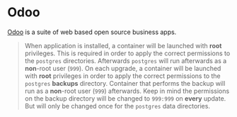 # Odoo

[Odoo](https://odoo.com) is a suite of web based open source business apps.

> When application is installed, a container will be launched with **root** privileges.
> This is required in order to apply the correct permissions to the `postgres` directories.
> Afterwards `postgres` will run afterwards as a **non**-root user (`999`).
> On each upgrade, a container will be launched with **root** privileges in order to apply the correct
> permissions to the `postgres` **backups** directory. Container that performs the backup will run as a **non**-root user (`999`) afterwards.
> Keep in mind the permissions on the backup directory will be changed to `999:999` on **every** update.
> But will only be changed once for the `postgres` data directories.
